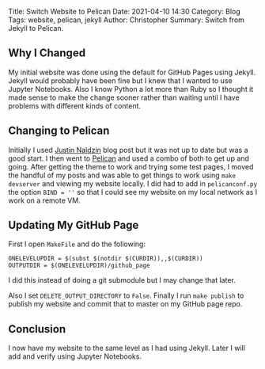 Title: Switch Website to Pelican
Date: 2021-04-10 14:30
Category: Blog
Tags: website, pelican, jekyll
Author: Christopher
Summary: Switch from Jekyll to Pelican.

## Why I Changed

My initial website was done using the default for GitHub Pages using Jekyll.
Jekyll would probably have been fine but I knew that I wanted to use Jupyter
Notebooks.
Also I know Python a lot more than Ruby so I thought it made sense to make the
change sooner rather than waiting until I have problems with different kinds of
content.

## Changing to Pelican

Initially I used
[Justin Naldzin](https://justinnaldzin.github.io/create-a-website-using-github-pages-and-pelican.html)
blog post but it was not up to date but was a good start.
I then went to [Pelican](https://blog.getpelican.com/) and used a combo of both
to get up and going.
After getting the theme to work and trying some test pages, I moved the handful
of my posts and was able to get things to work using `make devserver` and
viewing my website locally.
I did had to add in `pelicanconf.py` the option `BIND = ''` so that I could see
my website on my local network as I work on a remote VM.

## Updating My GitHub Page

First I open `MakeFile` and do the following:

    ONELEVELUPDIR = $(subst $(notdir $(CURDIR)),,$(CURDIR))
    OUTPUTDIR = $(ONELEVELUPDIR)/github_page

I did this instead of doing a git submodule but I may change that later.

Also I set `DELETE_OUTPUT_DIRECTORY` to `False`.
Finally I run `make publish` to publish my website and commit that to master on
my GitHub page repo.

## Conclusion

I now have my website to the same level as I had using Jekyll.
Later I will add and verify using Jupyter Notebooks.